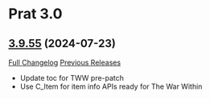 # Prat 3.0

## [3.9.55](https://github.com/Legacy-of-Sylvanaar/prat-3-0/tree/3.9.55) (2024-07-23)
[Full Changelog](https://github.com/Legacy-of-Sylvanaar/prat-3-0/compare/3.9.54...3.9.55) [Previous Releases](https://github.com/Legacy-of-Sylvanaar/prat-3-0/releases)

- Update toc for TWW pre-patch  
- Use C\_Item for item info APIs ready for The War Within  
